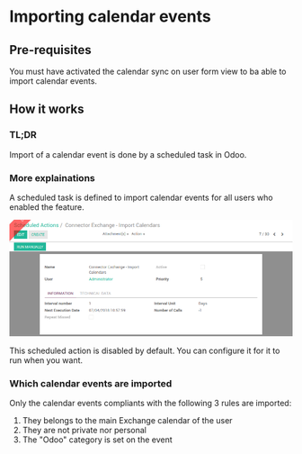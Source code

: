 # Importing calendar events

## Pre-requisites

You must have activated the calendar sync on user form view to ba able to import calendar events.

## How it works

### TL;DR

Import of a calendar event is done by a scheduled task in Odoo.

### More explainations

A scheduled task is defined to import calendar events for all users who enabled the feature.

![scheduled task import](./images/cron_calendar_import.png) 

This scheduled action is disabled by default. You can configure it for it to run when you want.

### Which calendar events are imported

Only the calendar events compliants with the following 3 rules are imported:

1. They belongs to the main Exchange calendar of the user
2. They are not private nor personal
3. The "Odoo" category is set on the event 